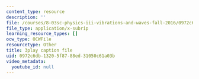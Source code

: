 ```yaml
---
content_type: resource
description: ''
file: /courses/8-03sc-physics-iii-vibrations-and-waves-fall-2016/0972c6db13205f8788ed31050c61a03b_J1uHGy1tRmM.vtt
file_type: application/x-subrip
learning_resource_types: []
ocw_type: OCWFile
resourcetype: Other
title: 3play caption file
uid: 0972c6db-1320-5f87-88ed-31050c61a03b
video_metadata:
  youtube_id: null
---
```

